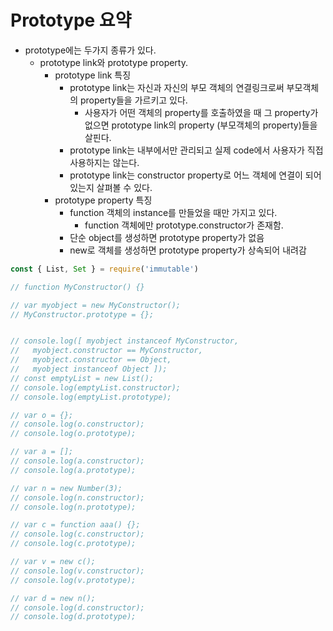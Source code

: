 # Prototype 요약
- prototype에는 두가지 종류가 있다.
  - prototype link와 prototype property.
    - prototype link 특징
      - prototype link는 자신과 자신의 부모 객체의 연결링크로써 부모객체의 property들을 가르키고 있다.
        - 사용자가 어떤 객체의 property를 호출하였을 때 그 property가 없으면 prototype link의 property (부모객체의 property)들을 살핀다.
      - prototype link는 내부에서만 관리되고 실제 code에서 사용자가 직접 사용하지는 않는다.
      - prototype link는 constructor property로 어느 객체에 연결이 되어있는지 살펴볼 수 있다.
    - prototype property 특징
      - function 객체의 instance를 만들었을 때만 가지고 있다.
        - function 객체에만 prototype.constructor가 존재함.
      - 단순 object를 생성하면 prototype property가 없음
      - new로 객체를 생성하면 prototype property가 상속되어 내려감

```javascript
const { List, Set } = require('immutable')

// function MyConstructor() {}

// var myobject = new MyConstructor();
// MyConstructor.prototype = {};


// console.log([ myobject instanceof MyConstructor,
//   myobject.constructor == MyConstructor,
//   myobject.constructor == Object,
//   myobject instanceof Object ]);
// const emptyList = new List();
// console.log(emptyList.constructor);
// console.log(emptyList.prototype);

// var o = {};
// console.log(o.constructor);
// console.log(o.prototype);

// var a = [];
// console.log(a.constructor);
// console.log(a.prototype);

// var n = new Number(3);
// console.log(n.constructor);
// console.log(n.prototype);

// var c = function aaa() {};
// console.log(c.constructor);
// console.log(c.prototype);

// var v = new c();
// console.log(v.constructor);
// console.log(v.prototype);

// var d = new n();
// console.log(d.constructor);
// console.log(d.prototype);
```